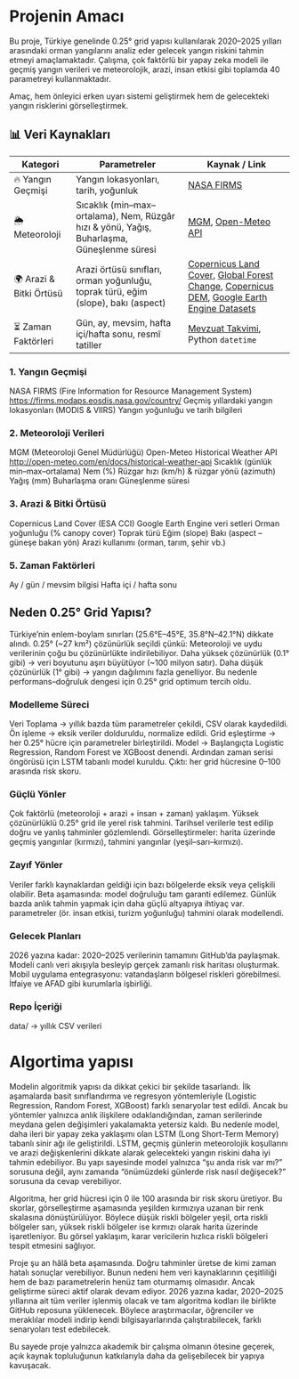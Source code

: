 # Projenin Amacı #

Bu proje, Türkiye genelinde 0.25° grid yapısı kullanılarak 2020–2025 yılları arasındaki orman yangılarını analiz eder gelecek yangın riskini tahmin etmeyi amaçlamaktadır.
Çalışma, çok faktörlü bir yapay zeka modeli ile geçmiş yangın verileri ve meteorolojik, arazi, insan etkisi gibi toplamda 40 parametreyi kullanmaktadır.

Amaç, hem önleyici erken uyarı sistemi geliştirmek hem de gelecekteki yangın risklerini görselleştirmek.

## 📊 Veri Kaynakları

| Kategori | Parametreler | Kaynak / Link |
|----------|--------------|----------------|
| 🔥 Yangın Geçmişi | Yangın lokasyonları, tarih, yoğunluk | [NASA FIRMS](https://firms.modaps.eosdis.nasa.gov/country/) |
| 🌦️ Meteoroloji | Sıcaklık (min–max–ortalama), Nem, Rüzgâr hızı & yönü, Yağış, Buharlaşma, Güneşlenme süresi | [MGM](https://www.mgm.gov.tr/), [Open-Meteo API](https://open-meteo.com/en/docs/historical-weather-api) |
| 🌍 Arazi & Bitki Örtüsü | Arazi örtüsü sınıfları, orman yoğunluğu, toprak türü, eğim (slope), bakı (aspect) | [Copernicus Land Cover](https://land.copernicus.eu/pan-european/corine-land-cover), [Global Forest Change](https://earthenginepartners.appspot.com/science-2013-global-forest), [Copernicus DEM](https://registry.opendata.aws/copernicus-dem/), [Google Earth Engine Datasets](https://developers.google.com/earth-engine/datasets) |
| ⏳ Zaman Faktörleri | Gün, ay, mevsim, hafta içi/hafta sonu, resmî tatiller | [Mevzuat Takvimi](https://www.mevzuat.gov.tr/), Python `datetime` |
 
### 1. Yangın Geçmişi
NASA FIRMS (Fire Information for Resource Management System)
https://firms.modaps.eosdis.nasa.gov/country/
Geçmiş yıllardaki yangın lokasyonları (MODIS & VIIRS)
Yangın yoğunluğu ve tarih bilgileri

### 2. Meteoroloji Verileri
MGM (Meteoroloji Genel Müdürlüğü)
Open-Meteo Historical Weather API
http://open-meteo.com/en/docs/historical-weather-api
Sıcaklık (günlük min–max–ortalama)
Nem (%)
Rüzgar hızı (km/h) & rüzgar yönü (azimuth)
Yağış (mm)
Buharlaşma oranı
Güneşlenme süresi

### 3. Arazi & Bitki Örtüsü

Copernicus Land Cover (ESA CCI)
Google Earth Engine veri setleri
Orman yoğunluğu (% canopy cover)
Toprak türü
Eğim (slope)
Bakı (aspect – güneşe bakan yön)
Arazi kullanımı (orman, tarım, şehir vb.)

### 5. Zaman Faktörleri
Ay / gün / mevsim bilgisi
Hafta içi / hafta sonu

## Neden 0.25° Grid Yapısı?

Türkiye’nin enlem-boylam sınırları (25.6°E–45°E, 35.8°N–42.1°N) dikkate alındı.
0.25° (~27 km²) çözünürlük seçildi çünkü:
Meteoroloji ve uydu verilerinin çoğu bu çözünürlükte indirilebiliyor.
Daha yüksek çözünürlük (0.1° gibi) → veri boyutunu aşırı büyütüyor (~100 milyon satır).
Daha düşük çözünürlük (1° gibi) → yangın dağılımını fazla genelliyor.
Bu nedenle performans–doğruluk dengesi için 0.25° grid optimum tercih oldu.

### Modelleme Süreci

Veri Toplama → yıllık bazda tüm parametreler çekildi, CSV olarak kaydedildi.
Ön işleme → eksik veriler dolduruldu, normalize edildi.
Grid eşleştirme → her 0.25° hücre için parametreler birleştirildi.
Model →
Başlangıçta Logistic Regression, Random Forest ve XGBoost denendi.
Ardından zaman serisi öngörüsü için LSTM tabanlı model kuruldu.
Çıktı: her grid hücresine 0–100 arasında risk skoru.

### Güçlü Yönler

Çok faktörlü (meteoroloji + arazi + insan + zaman) yaklaşım.
Yüksek çözünürlüklü 0.25° grid ile yerel risk tahmini.
Tarihsel verilerle test edilip doğru ve yanlış tahminler gözlemlendi.
Görselleştirmeler: harita üzerinde geçmiş yangınlar (kırmızı), tahmini yangınlar (yeşil–sarı–kırmızı).

### Zayıf Yönler

Veriler farklı kaynaklardan geldiği için bazı bölgelerde eksik veya çelişkili olabilir.
Beta aşamasında: model doğruluğu tam garanti edilemez.
Günlük bazda anlık tahmin yapmak için daha güçlü altyapıya ihtiyaç var.
parametreler (ör. insan etkisi, turizm yoğunluğu) tahmini olarak modellendi.

### Gelecek Planları
2026 yazına kadar: 2020–2025 verilerinin tamamını GitHub’da paylaşmak.
Modeli canlı veri akışıyla besleyip gerçek zamanlı risk haritası oluşturmak.
Mobil uygulama entegrasyonu: vatandaşların bölgesel riskleri görebilmesi.
İtfaiye ve AFAD gibi kurumlarla işbirliği.

 
 ### Repo İçeriği

data/ → yıllık CSV verileri

# Algortima yapısı 

Modelin algoritmik yapısı da dikkat çekici bir şekilde tasarlandı. İlk aşamalarda basit sınıflandırma ve regresyon yöntemleriyle (Logistic Regression, Random Forest, XGBoost) farklı senaryolar test edildi. Ancak bu yöntemler yalnızca anlık ilişkilere odaklandığından, zaman serilerinde meydana gelen değişimleri yakalamakta yetersiz kaldı. Bu nedenle model, daha ileri bir yapay zeka yaklaşımı olan LSTM (Long Short-Term Memory) tabanlı sinir ağı ile geliştirildi. LSTM, geçmiş günlerin meteorolojik koşullarını ve arazi değişkenlerini dikkate alarak gelecekteki yangın riskini daha iyi tahmin edebiliyor. Bu yapı sayesinde model yalnızca “şu anda risk var mı?” sorusuna değil, aynı zamanda “önümüzdeki günlerde risk nasıl değişecek?” sorusuna da cevap verebiliyor.

Algoritma, her grid hücresi için 0 ile 100 arasında bir risk skoru üretiyor. Bu skorlar, görselleştirme aşamasında yeşilden kırmızıya uzanan bir renk skalasına dönüştürülüyor. Böylece düşük riskli bölgeler yeşil, orta riskli bölgeler sarı, yüksek riskli bölgeler ise kırmızı olarak harita üzerinde işaretleniyor. Bu görsel yaklaşım, karar vericilerin hızlıca riskli bölgeleri tespit etmesini sağlıyor.

Proje şu an hâlâ beta aşamasında. Doğru tahminler üretse de kimi zaman hatalı sonuçlar verebiliyor. Bunun nedeni hem veri kaynaklarının çeşitliliği hem de bazı parametrelerin henüz tam oturmamış olmasıdır. Ancak geliştirme süreci aktif olarak devam ediyor. 2026 yazına kadar, 2020–2025 yıllarına ait tüm veriler işlenmiş olacak ve tam algoritma kodları ile birlikte GitHub reposuna yüklenecek. Böylece araştırmacılar, öğrenciler ve meraklılar modeli indirip kendi bilgisayarlarında çalıştırabilecek, farklı senaryoları test edebilecek.

Bu sayede proje yalnızca akademik bir çalışma olmanın ötesine geçerek, açık kaynak topluluğunun katkılarıyla daha da gelişebilecek bir yapıya kavuşacak.



